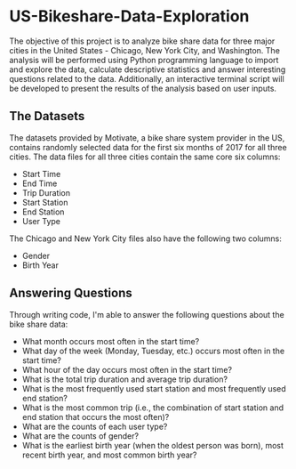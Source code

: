 # US-Bikeshare-Data-Exploration
The objective of this project is to analyze bike share data for three major cities in the United States - Chicago, New York City, and Washington. The analysis will be performed using Python programming language to import and explore the data, calculate descriptive statistics and answer interesting questions related to the data. Additionally, an interactive terminal script will be developed to present the results of the analysis based on user inputs.
## The Datasets
The datasets provided by Motivate, a bike share system provider in the US, contains randomly selected data for the first six months of 2017 for all three cities. The data files for all three cities contain the same core six columns:

*  Start Time
*  End Time
*  Trip Duration
*  Start Station
*  End Station
*  User Type
  
The Chicago and New York City files also have the following two columns:

*  Gender
*  Birth Year
## Answering Questions
Through writing code, I'm able to answer the following questions about the bike share data:

*  What month occurs most often in the start time?
*  What day of the week (Monday, Tuesday, etc.) occurs most often in the start time?
*  What hour of the day occurs most often in the start time?
*  What is the total trip duration and average trip duration?
*  What is the most frequently used start station and most frequently used end station?
*  What is the most common trip (i.e., the combination of start station and end station that occurs the most often)?
*  What are the counts of each user type?
*  What are the counts of gender?
*  What is the earliest birth year (when the oldest person was born), most recent birth year, and most common birth year?

